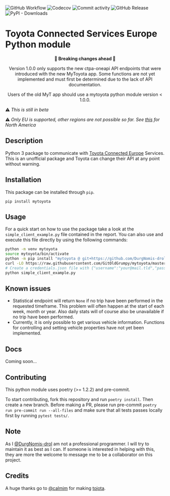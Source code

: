 ![GitHub Workflow](https://img.shields.io/github/actions/workflow/status/DurgNomis-drol/mytoyota/build.yml)
![Codecov](https://img.shields.io/codecov/c/github/DurgNomis-drol/mytoyota)
![Commit activity](https://img.shields.io/github/commit-activity/y/DurgNomis-drol/mytoyota)
![GitHub Release](https://img.shields.io/github/release/DurgNomis-drol/mytoyota.svg)
![PyPI - Downloads](https://img.shields.io/pypi/dm/mytoyota)

# Toyota Connected Services Europe Python module

<b><p align=center> 🚨 Breaking changes ahead 🚨 </p></b>

 <p align=center> Version 1.0.0 only supports the new ctpa-oneapi API endpoints that were introduced with the new MyToyota app. Some functions are not yet implemented and must first be determined due to the lack of API documentation. </p>
 <p align=center> Users of the old MyT app should use a mytoyota python module version < 1.0.0. </p>

⚠️ _This is still in beta_

⚠️ _Only EU is supported, other regions are not possible so far. See [this](https://github.com/widewing/toyota-na) for North America_

## Description

Python 3 package to communicate with [Toyota Connected Europe](https://www.toyota-europe.com/about-us/toyota-in-europe/toyota-connected-europe) Services.
This is an unofficial package and Toyota can change their API at any point without warning.

## Installation

This package can be installed through `pip`.

```text
pip install mytoyota
```

## Usage

For a quick start on how to use the package take a look at the `simple_client_example.py` file contained in the report. You can also use and execute this file directly by using the following commands:

```bash
python -m venv mytoyota
source mytoyota/bin/activate
python -m pip install "mytoyota @ git+https://github.com/DurgNomis-drol/mytoyota@master"
curl -LO https://raw.githubusercontent.com/GitOldGrumpy/mytoyota/master/simple_client_example.py
# Create a credentials.json file with {"username":"your@mail.tld","password":"yourpassword"}
python simple_client_example.py
```

## Known issues

- Statistical endpoint will return `None` if no trip have been performed in the requested timeframe. This problem will often happen at the start of each week, month or year. Also daily stats will of course also be unavailable if no trip have been performed.
- Currently, it is only possible to get various vehicle information. Functions for controlling and setting vehicle properties have not yet been implemented.

## Docs

Coming soon...

## Contributing

This python module uses poetry (>= 1.2.2) and pre-commit.

To start contributing, fork this repository and run `poetry install`. Then create a new branch. Before making a PR, please run pre-commit `poetry run pre-commit run --all-files` and make sure that all tests passes locally first by running `pytest tests/`.

## Note

As I [@DurgNomis-drol](https://github.com/DurgNomis-drol) am not a professional programmer. I will try to maintain it as best as I can. If someone is interested in helping with this, they are more the welcome to message me to be a collaborator on this project.

## Credits

A huge thanks go to [@calmjm](https://github.com/calmjm) for making [tojota](https://github.com/calmjm/tojota).
